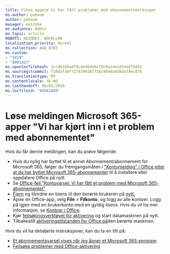 ```yaml
---
title: Fikse appene Vi har fått problemer med abonnementsmeldingen
ms.author: pebaum
author: pebaum
manager: mnirkhe
ms.audience: Admin
ms.topic: article
ROBOTS: NOINDEX, NOFOLLOW
localization_priority: Normal
ms.collection: Adm_O365
ms.custom:
- "3419"
- "9001427"
ms.openlocfilehash: 2cc46168adf9cde46debcf8c0a24ee954ed75d52
ms.sourcegitcommit: f28dafa0f727870038f72bc904da926daf4ec07b
ms.translationtype: MT
ms.contentlocale: nb-NO
ms.lasthandoff: 06/05/2020
ms.locfileid: "44581848"
---
```

# <a name="fixing-the-microsoft-365-apps-weve-run-into-a-problem-with-your-subscription-message"></a>Løse meldingen Microsoft 365-apper "Vi har kjørt inn i et problem med abonnementet"

Hvis du får denne meldingen, kan du prøve følgende:

- Hvis du nylig har byttet til et annet Abonnement/abonnement for Microsoft 365, følger du fremgangsmåten i ["Kontomelding" i Office etter at du har byttet Microsoft 365-abonnementer](https://support.office.com/article/account-notice-appears-in-office-after-switching-office-365-plans-857dc33a-1efc-4ce7-ac3f-ef616314e27d) til å installere eller oppdatere Office på nytt.
- Se [Office-feil "Kontovarsel: Vi har fått et problem med Microsoft 365-abonnementet"](https://support.office.com/article/office-error-account-notice-we-ve-run-into-a-problem-with-your-office-365-subscription-17f71ecb-f53c-4f3d-ae18-7230ca1594c1). 
- [Fjern](https://docs.microsoft.com/microsoft-365/admin/manage/remove-licenses-from-users) og tilordne en lisens til den berørte brukeren på [nytt.](https://docs.microsoft.com/microsoft-365/admin/manage/assign-licenses-to-users)
- Åpne en Office-app, velg **File**  >  **Filkonto**, og logg av alle kontoer. Logg på igjen med en brukerkonto med en gyldig lisens. Hvis du vil ha mer informasjon, se [Kontoer i Office](https://support.office.com/article/628ea040-f265-49de-b986-be09c3ebf8a9).
- Kjør [feilsøkingsverktøyet for aktivering](https://aka.ms/SARA-OfficeActivation-Alchemy) og start datamaskinen på nytt.
- Tilbakestill [aktiveringstilstanden for Office på](https://docs.microsoft.com/office365/troubleshoot/activation/reset-office-365-proplus-activation-state)den berørte maskinen.

Hvis du vil ha detaljerte instruksjoner, kan du ta en titt på:
- [Et abonnementsvarsel vises når jeg åpner et Microsoft 365-program](https://support.office.com/article/4cabe32c-f594-4c0e-9191-3d3ade10cceb)
- [Feilsøke problemer med Office-aktivering](https://support.office.com/article/0d23d3c0-c19c-4b2f-9845-5344fedc4380)